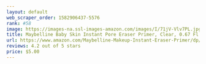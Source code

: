```yaml
---
layout: default 
﻿web_scraper_order: 1582906437-5576
rank: #58
image: https://images-na.ssl-images-amazon.com/images/I/71jV-Vlv7PL.jpg
title: Maybelline Baby Skin Instant Pore Eraser Primer, Clear, 0.67 Fl Oz (Pack of 1)
url: https://www.amazon.com/Maybelline-Makeup-Instant-Eraser-Primer/dp/B00H56KCUU/ref=zg_mw_beauty_58?_encoding=UTF8&psc=1&refRID=YYBFCP7S84ZRSDXVY198
reviews: 4.2 out of 5 stars
price: $5.00 
---
```

